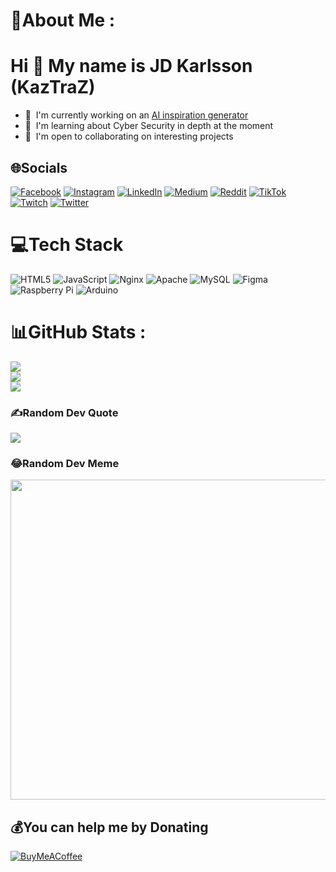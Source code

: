 # 💫About Me :
Hi 👋 My name is JD Karlsson (KazTraZ)
===================================

*   🚀  I'm currently working on an [AI inspiration generator]([https://tryhackme.com/p/KazTraZ](https://github.com/chat-gpt-hack/Inspire-GPT))
*   🧠  I'm learning about Cyber Security in depth at the moment
*   🤝  I'm open to collaborating on interesting projects

## 🌐Socials
[![Facebook](https://img.shields.io/badge/Facebook-%231877F2.svg?logo=Facebook&logoColor=white)](https://facebook.com/kaztraz) [![Instagram](https://img.shields.io/badge/Instagram-%23E4405F.svg?logo=Instagram&logoColor=white)](https://instagram.com/kaztraz) [![LinkedIn](https://img.shields.io/badge/LinkedIn-%230077B5.svg?logo=linkedin&logoColor=white)](https://linkedin.com/in/jdkarlsson) [![Medium](https://img.shields.io/badge/Medium-12100E?logo=medium&logoColor=white)](https://medium.com/@kaztraz) [![Reddit](https://img.shields.io/badge/Reddit-%23FF4500.svg?logo=Reddit&logoColor=white)](https://reddit.com/user/kaztraz) [![TikTok](https://img.shields.io/badge/TikTok-%23000000.svg?logo=TikTok&logoColor=white)](https://tiktok.com/@kaztraz) [![Twitch](https://img.shields.io/badge/Twitch-%239146FF.svg?logo=Twitch&logoColor=white)](https://twitch.tv/kaztraz) [![Twitter](https://img.shields.io/badge/Twitter-%231DA1F2.svg?logo=Twitter&logoColor=white)](https://twitter.com/kaztraz) 

# 💻Tech Stack
![HTML5](https://img.shields.io/badge/html5-%23E34F26.svg?style=for-the-badge&logo=html5&logoColor=white) ![JavaScript](https://img.shields.io/badge/javascript-%23323330.svg?style=for-the-badge&logo=javascript&logoColor=%23F7DF1E) ![Nginx](https://img.shields.io/badge/nginx-%23009639.svg?style=for-the-badge&logo=nginx&logoColor=white) ![Apache](https://img.shields.io/badge/apache-%23D42029.svg?style=for-the-badge&logo=apache&logoColor=white) ![MySQL](https://img.shields.io/badge/mysql-%2300f.svg?style=for-the-badge&logo=mysql&logoColor=white) 	![Figma](https://img.shields.io/badge/figma-%23F24E1E.svg?style=for-the-badge&logo=figma&logoColor=white) ![Raspberry Pi](https://img.shields.io/badge/-RaspberryPi-C51A4A?style=for-the-badge&logo=Raspberry-Pi) ![Arduino](https://img.shields.io/badge/-Arduino-00979D?style=for-the-badge&logo=Arduino&logoColor=white)
# 📊GitHub Stats :
![](https://github-readme-stats.vercel.app/api?username=KazTraZ&theme=dark&hide_border=false&include_all_commits=true&count_private=false)<br/>
![](https://github-readme-streak-stats.herokuapp.com/?user=KazTraZ&theme=dark&hide_border=false)<br/>
![](https://github-readme-stats.vercel.app/api/top-langs/?username=KazTraZ&theme=dark&hide_border=false&include_all_commits=true&count_private=false&layout=compact)

### ✍️Random Dev Quote
![](https://quotes-github-readme.vercel.app/api?type=horizontal&theme=dark)

### 😂Random Dev Meme
<img src="https://random-memer.herokuapp.com/" width="512px"/>

  ## 💰You can help me by Donating
  [![BuyMeACoffee](https://img.shields.io/badge/Buy%20Me%20a%20Coffee-ffdd00?style=for-the-badge&logo=buy-me-a-coffee&logoColor=black)](https://buymeacoffee.com/jdkarlsson) 

  <!-- Proudly created with GPRM ( https://gprm.itsvg.in ) -->
  
